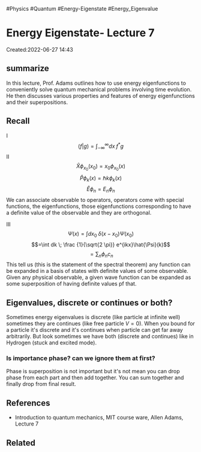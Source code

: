 
#Physics
#Quantum
#Energy-Eigenstate
#Energy_Eigenvalue




# Energy Eigenstate- Lecture 7
Created:2022-06-27 14:43
## summarize
In this lecture, Prof. Adams outlines how to use energy eigenfunctions to conveniently solve quantum mechanical problems involving time evolution. He then discusses various properties and features of energy eigenfunctions and their superpositions.


## Recall
I
$$(f|g)=\int_{-\infty}^\infty dx \; f^{*}g\tag{1}$$
II
$$\hat{X}\phi_{x_{0}}(x_{0})=x_{0}\phi_{x_{0}}(x)\tag{2}$$
$$\hat{P}\phi_{k}(x)=\hbar k \phi_{k}(x)\tag{3}$$
$$\hat{E}\phi_{n}=E_{n}\phi_{n}\tag{4}$$
We can associate observable to operators, operators come with special functions, the eigenfunctions, those eigenfunctions corresponding to have a definite value of the observable and they are orthogonal.

III
$$\Psi(x) = \int dx_{0} \; \delta(x-x_{0})\Psi(x_{0})$$
$$=\int dk \; \frac {1}{\sqrt{2 \pi}} e^{ikx}\hat{\Psi}(k)$$
$$=\sum_{n}\phi_{n}c_{n}$$
This tell us (this is the statement of the spectral theorem) any function can be expanded in a basis of states with definite values of some observable. Given any physical observable, a given wave function can be expanded as some superposition of having definite values pf that.

## Eigenvalues, discrete or continues or both?
Sometimes energy eigenvalues is discrete (like particle at infinite well) sometimes they are continues (like free particle $V=0$). When you bound for a particle it's discrete and it's continues when particle can get far away arbitrarily. But look sometimes we have both (discrete and continues) like in Hydrogen (stuck and excited mode).

### Is importance phase? can we ignore them at first?
Phase is superposition is not important but it's not mean you can drop phase from each part and then add together. You can sum together and finally drop from final result.

## References
- Introduction to quantum mechanics, MIT course ware, Allen Adams, Lecture 7

## Related
